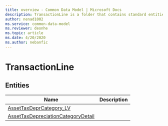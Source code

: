 ```yaml
---
title: overview - Common Data Model | Microsoft Docs
description: TransactionLine is a folder that contains standard entities related to the Common Data Model.
author: nenad1002
ms.service: common-data-model
ms.reviewer: deonhe
ms.topic: article
ms.date: 4/20/2020
ms.author: nebanfic
---
```


# TransactionLine


## Entities

|Name|Description|
|---|---|
|[AssetTaxDeprCategory_LV](AssetTaxDeprCategory_LV.md)||
|[AssetTaxDepreciationCategoryDetail](AssetTaxDepreciationCategoryDetail.md)||

